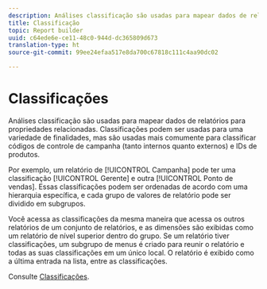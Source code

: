```yaml
---
description: Análises classificação são usadas para mapear dados de relatórios para propriedades relacionadas. Classificações podem ser usadas para uma variedade de finalidades, mas são usadas mais comumente para classificar códigos de controle de campanha (tanto internos quanto externos) e IDs de produtos.
title: Classificação
topic: Report builder
uuid: c64ede6e-ce11-48c0-944d-dc365809d673
translation-type: ht
source-git-commit: 99ee24efaa517e8da700c67818c111c4aa90dc02

---
```



# Classificações

Análises classificação são usadas para mapear dados de relatórios para propriedades relacionadas. Classificações podem ser usadas para uma variedade de finalidades, mas são usadas mais comumente para classificar códigos de controle de campanha (tanto internos quanto externos) e IDs de produtos.

Por exemplo, um relatório de [!UICONTROL Campanha] pode ter uma classificação [!UICONTROL Gerente] e outra [!UICONTROL Ponto de vendas]. Essas classificações podem ser ordenadas de acordo com uma hierarquia específica, e cada grupo de valores de relatório pode ser dividido em subgrupos.

Você acessa as classificações da mesma maneira que acessa os outros relatórios de um conjunto de relatórios, e as dimensões são exibidas como um relatório de nível superior dentro do grupo. Se um relatório tiver classificações, um subgrupo de menus é criado para reunir o relatório e todas as suas classificações em um único local. O relatório é exibido como a última entrada na lista, entre as classificações.

Consulte [Classificações](/help/components/c-classifications2/c-classifications.md).
